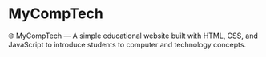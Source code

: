 # MyCompTech
🌐 MyCompTech — A simple educational website built with HTML, CSS, and JavaScript to introduce students to computer and technology concepts. 
